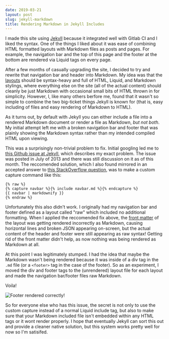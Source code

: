 ```yaml
---
date: 2019-03-21
layout: post
slug: jekyll-markdown
title: Rendering Markdown in Jekyll Includes
---
```


I made this site using [Jekyll](https://jekyllrb.com/) because it integrated well with Gitlab CI and I liked the syntax. One of the things I liked about it was ease of combining HTML formatted layouts with Markdown files as posts and pages. For example, the navigation bar and the top of this page and the footer at the bottom are rendered via Liquid tags on every page. 

After a few months of casually upgrading the site, I decided to try and rewrite that navigation bar and header into Markdown. My idea was that the [layouts](https://jekyllrb.com/docs/step-by-step/04-layouts/) should be syntax-heavy and full of HTML, Liquid, and Markdown stylings, where everything else on the site (all of the actual content) should cleanly be just Markdown with occasional small bits of HTML thrown in for simplicity. However, I, like many others berfore me, found that it wasn't so simple to combine the two big-ticket things Jekyll is known for (that is, easy including of files and easy rendering of Markdown to HTML).

As it turns out, by default with Jekyll you can either include a file into a rendered Markdown document or render a file as Markdown, *but not both*. My initial attempt left me with a broken navigation bar and footer that was plainly showing the Markdown syntax rather than my intended compiled HTML upon viewing.

This was a surprisingly non-trivial problem to fix. Initial googling led me to [this Github issue at Jekyll](https://github.com/jekyll/jekyll/issues/1303), which describes my exact problem. The issue was posted in July of 2013 and there was still discussion on it as of this month. The reccomended solution, which I also found mirrored in an accepted answer to [this StackOverflow question](https://stackoverflow.com/questions/27771508/showing-markdown-content-in-a-div), was to make a custom capture command like this:

```liquid
{% raw %}
{% capture navbar %}{% include navbar.md %}{% endcapture %}
{{ navbar | markdownify }}
{% endraw %}
```

Unfortunately this also didn't work. I originally had my navigation bar and footer defined as a layout called "raw" which included no additional formatting. When I applied the reccomended fix above, the [front matter](https://jekyllrb.com/docs/front-matter/) of the layout was getting rendered incorrectly as Markdown, causing horizontal lines and broken JSON appearing on-screen, but the actual content of the header and footer were still appearing as raw syntax! Getting rid of the front matter didn't help, as now nothing was being rendered as Markdown at all.

At this point I was legitimately stumped. I had the idea that maybe the Markdown wasn't being rendered because it was inside of a div tag in the `.md` file (or a `<footer>` tag in the case of the footer). So as an experiment, I moved the div and footer tags to the (unrendered) layout file for each layout and made the navigation bar/footer files raw Markdown.

Voila!

![Footer rendered correctly!](https://i.imgur.com/fsIAaDK.png)

So for everyone else who has this issue, the secret is not only to use the custom capture instead of a normal Liquid include tag, but also to make sure that your Markdown included file isn't embedded within any HTML tags or it wont render properly. I hope that eventually Jekyll can sort this out and provide a cleaner native solution, but this system works pretty well for now so I'm satisifed.
